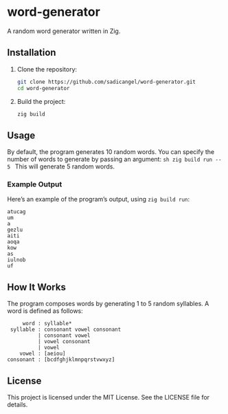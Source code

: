 # word-generator

A random word generator written in Zig.

## Installation

1. Clone the repository:
   ```sh
   git clone https://github.com/sadicangel/word-generator.git
   cd word-generator
   ```

2. Build the project:
    ```sh
    zig build
    ```

## Usage

By default, the program generates 10 random words. You can specify the number of words to generate by passing an argument:
    ```sh
    zig build run -- 5
    ```
This will generate 5 random words.

### Example Output
Here’s an example of the program’s output, using `zig build run`:
```
atucag
um
a
gezlu
aiti
aoqa
kow
as
iulnob
uf
```

## How It Works
The program composes words by generating 1 to 5 random syllables. A word is defined as follows:
```
     word : syllable*
 syllable : consonant vowel consonant
          | consonant vowel
          | vowel consonant
          | vowel
    vowel : [aeiou]
consonant : [bcdfghjklmnpqrstvwxyz]
```

## License
This project is licensed under the MIT License. See the LICENSE file for details.